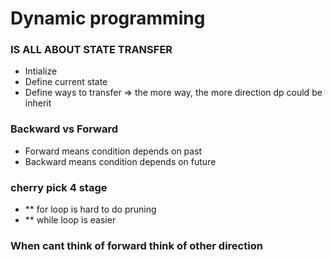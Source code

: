 # Dynamic programming
### IS ALL ABOUT STATE TRANSFER
- Intialize
- Define current state
- Define ways to transfer => the more way, the more direction dp could be inherit
### Backward vs Forward
- Forward means condition depends on past
- Backward means condition depends on future
### cherry pick 4 stage
- ** for loop is hard to do pruning
- ** while loop is easier
### When cant think of forward think of other direction
